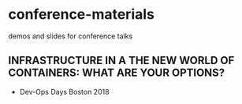 # conference-materials
demos and slides for conference talks

## INFRASTRUCTURE IN A THE NEW WORLD OF CONTAINERS: WHAT ARE YOUR OPTIONS?
* Dev-Ops Days Boston 2018

